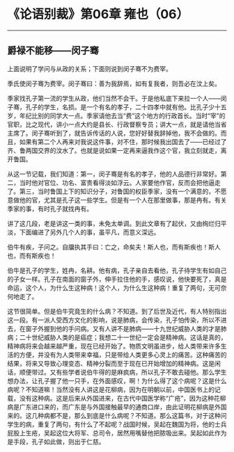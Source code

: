 # 《论语别裁》第06章 雍也（06）

------

## 爵禄不能移——闵子骞

上面说明了学问与从政的关系；下面则说到闵子骞不为费宰。

季氏使闵子骞为费宰。闵子骞曰：善为我辞焉，如有复我者，则吾必在汶上矣。

季家找孔子第一流的学生从政，他们当然不会干。于是他私底下来拉一个人——闵子骞，孔子的学生，名损。是一个有名的孝子，二十四孝中就有他。比孔子少十五岁，年纪比别的同学大一点。季家请他去当“费”这个地方的行政首长。当时“宰”的官职，比之现代，讲小一点大约是县长、行政督察专员；讲大一点，就是请他当省主席了。闵子骞听到了，就告诉传话的人说，您好好替我辞掉他，我不会做的。而且，如果有第二个人再来对我说这件事，对不住，那时候我出国去了——已经过了齐、鲁两国交界的汶水了。也就是说如果一定再来逼我作这个官，我立刻就走，离开鲁国。

从这一节记载，我们知道：第一，闵子骞是有名的孝子，他的人品德行非常好。第二，当时他对官位、功名、富贵看得淡如浮云。人家要他作官，反而会把他逼走了。第三，当时鲁国上下的知识分子，对鲁国的权臣季家，没有一个满意的，不愿意做他的官，尤其是孔子这一些学生。但是有一个人在那里做事，那是冉有。有关季家的事，有时孔子就找冉有。

讲了这几段，老是讲这一类的事，未免太单调。到此文章有了起伏，又由绚烂归平淡，下面编进了另外几个人的事，虽平凡，而意义深远。

伯牛有疾，子问之。自牖执其手曰：亡之，命矣夫！斯人也，而有斯疾也！斯人也，而有斯疾也！

伯牛是孔子的学生，姓冉，名耕。他有病，孔子亲自去看他，孔子待学生有如自己的子女一样。孔子在南面的窗子外，伸手拉住他的手，感叹说，他快要死了，真是命运，这个人，为什么生这种病！这个人，为什么生这种病！重复了两句，无可奈何地走了。

这节很简单。但是伯牛究竟生的什么病？不知道。到了后世及近代，有人特别指出这一段。有一派人受西方文化的影响，说是肺病，会传染，孔子怕传染，所以不进去，在窗子外握到他的手问病。又有人讲不是肺病——十九世纪威胁人类的才是肺病；二十世纪威胁人类的是癌症；我想二十一世纪一定会是精神病。这话是真的，精神病将来会越来越严重，现在已经开始了。物质文明虽进步，给人类带来许多生活的方便，并没有为人类带来幸福，只是带给人类更多心灵上的痛苦。这种痛苦的结果，将来又导致心理变态、精神分裂而至于现在已开始增加的精神病。这是闲话，顺便带过。又有些学者说伯牛得的是麻疯病，所以孔子不敢去碰他。那么学生想办法，让孔子握了他一只手，在外面感叹，啊！为什么得了这个病呢？这是什么病呢？不知道嘛！当然没有人讲这是花柳病，因为在明朝以前，中国医书上的记载，没有这种病。这是后来从外国进来，在古代中国医学称“广疮”，因为这种花柳病是广东进口来的，而广东是与外国接触最早的通商口岸，由此证明花柳病是外国来的。这几种病都不是，那么到底是什么病呢？不知道。那么这篇书，对于这种问学生的病，重复了两句，有什么了不起呢？战国时候，吴起在魏国为将，他的士兵屁股上生疮，吴起这位大将军、总司令，居然用嘴替他把脓吸出来。吴起如此作为是手段，孔子如此做，则出于仁慈。
